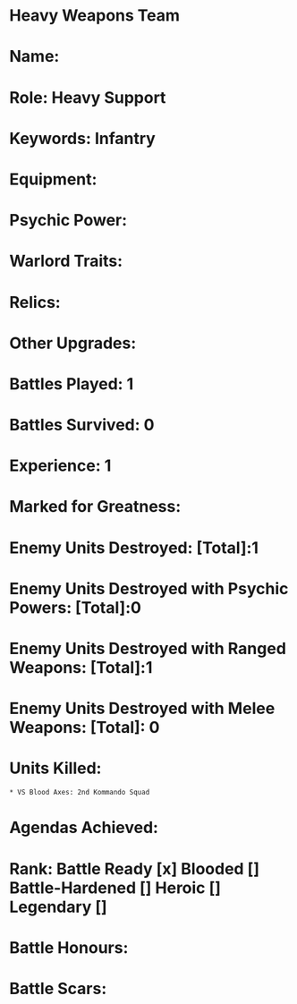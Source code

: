 # Heavy Weapons Team

# Name: 
# Role: Heavy Support
# Keywords: Infantry
# Equipment:
# Psychic Power:
# Warlord Traits:
# Relics:
# Other Upgrades:

# Battles Played: 1
# Battles Survived: 0
# Experience: 1
# Marked for Greatness: 
# Enemy Units Destroyed: [Total]:1
# Enemy Units Destroyed with Psychic Powers: [Total]:0
# Enemy Units Destroyed with Ranged Weapons: [Total]:1 
# Enemy Units Destroyed with Melee Weapons: [Total]: 0
# Units Killed: 
    * VS Blood Axes: 2nd Kommando Squad
# Agendas Achieved:

# Rank: Battle Ready [x] Blooded [] Battle-Hardened [] Heroic [] Legendary []

# Battle Honours: 
# Battle Scars: